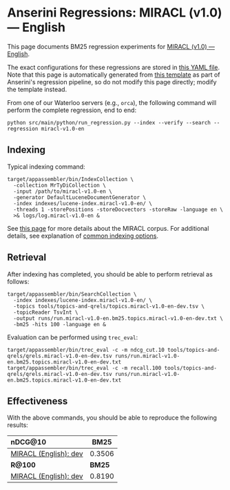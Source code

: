 # Anserini Regressions: MIRACL (v1.0) &mdash; English

This page documents BM25 regression experiments for [MIRACL (v1.0) &mdash; English](https://github.com/project-miracl/miracl).

The exact configurations for these regressions are stored in [this YAML file](../../src/main/resources/regression/miracl-v1.0-en.yaml).
Note that this page is automatically generated from [this template](../../src/main/resources/docgen/templates/miracl-v1.0-en.template) as part of Anserini's regression pipeline, so do not modify this page directly; modify the template instead.

From one of our Waterloo servers (e.g., `orca`), the following command will perform the complete regression, end to end:

```
python src/main/python/run_regression.py --index --verify --search --regression miracl-v1.0-en
```

## Indexing

Typical indexing command:

```
target/appassembler/bin/IndexCollection \
  -collection MrTyDiCollection \
  -input /path/to/miracl-v1.0-en \
  -generator DefaultLuceneDocumentGenerator \
  -index indexes/lucene-index.miracl-v1.0-en/ \
  -threads 1 -storePositions -storeDocvectors -storeRaw -language en \
  >& logs/log.miracl-v1.0-en &
```

See [this page](https://github.com/project-miracl/miracl) for more details about the MIRACL corpus.
For additional details, see explanation of [common indexing options](../../docs/common-indexing-options.md).

## Retrieval

After indexing has completed, you should be able to perform retrieval as follows:

```
target/appassembler/bin/SearchCollection \
  -index indexes/lucene-index.miracl-v1.0-en/ \
  -topics tools/topics-and-qrels/topics.miracl-v1.0-en-dev.tsv \
  -topicReader TsvInt \
  -output runs/run.miracl-v1.0-en.bm25.topics.miracl-v1.0-en-dev.txt \
  -bm25 -hits 100 -language en &
```

Evaluation can be performed using `trec_eval`:

```
target/appassembler/bin/trec_eval -c -m ndcg_cut.10 tools/topics-and-qrels/qrels.miracl-v1.0-en-dev.tsv runs/run.miracl-v1.0-en.bm25.topics.miracl-v1.0-en-dev.txt
target/appassembler/bin/trec_eval -c -m recall.100 tools/topics-and-qrels/qrels.miracl-v1.0-en-dev.tsv runs/run.miracl-v1.0-en.bm25.topics.miracl-v1.0-en-dev.txt
```

## Effectiveness

With the above commands, you should be able to reproduce the following results:

| **nDCG@10**                                                                                                  | **BM25**  |
|:-------------------------------------------------------------------------------------------------------------|-----------|
| [MIRACL (English): dev](https://github.com/project-miracl/miracl)                                            | 0.3506    |
| **R@100**                                                                                                    | **BM25**  |
| [MIRACL (English): dev](https://github.com/project-miracl/miracl)                                            | 0.8190    |
